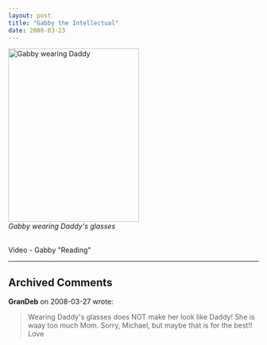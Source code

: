 ```yaml
---
layout: post
title: "Gabby the Intellectual"
date: 2008-03-23
---
```


<img height="350" alt="Gabby wearing Daddy" src="/thepaladinos/assets/images/P1020495%20(Custom).JPG" width="263" s=""/><br/>
<em>Gabby wearing Daddy's glasses</em>
<div> </div>
<div id="reading">Video - Gabby "Reading"</div>
<script type="text/javascript"> var so = new SWFObject("http://i170.photobucket.com/player.swf?file=http://vid170.photobucket.com/albums/u252/mjpalad/P1020482.flv", "reading", "430", "389", "8", "#EDEBDA"); so.write("reading"); </script>


---

## Archived Comments

**GranDeb** on 2008-03-27 wrote:

> Wearing Daddy's glasses does NOT make her look like Daddy!  She is waay too much Mom.  Sorry, Michael, but maybe that is for the best!!  Love
